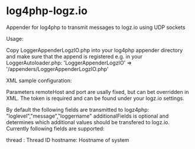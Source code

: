 # log4php-logz.io
Appender for log4php to transmit messages to logz.io using UDP sockets

Usage:

Copy LoggerAppenderLogzIO.php into your log4php appender directory and make sure that the append is registered e.g. in your LoggerAutoloader.php: 'LoggerAppenderLogzIO' => '/appenders/LoggerAppenderLogzIO.php'

XML sample configuration:

<appender name="LogzAppender" class="LoggerAppenderLogzIO">
    <param name="remoteHost" value="listener.logz.io" />
    <param name="port" value="5050" />
    <param name="token" value="xxxxxx" />
    <param name="additionalFields" value="thread,hostname" />
</appender>

Parameters remoteHost and port are usally fixed, but can bet overridden in XML. The token is required and can be found under your logz.io settings.

By default the following fields are transmitted to logz4php: "loglevel","message","loggername"
additionalFields is optional and determines which additional values should be transfered to logz.io. Currently following fields are supported:

thread : Thread ID
hostname: Hostname of system

